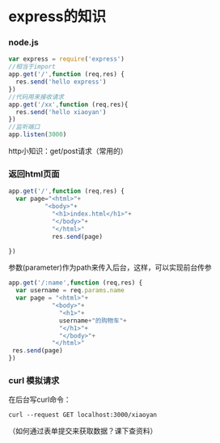 # express的知识
### node.js

```js
var express = require('express')
//相当于import
app.get('/',function (req,res) {
  res.send('hello express')
})
//代码用来接收请求
app.get('/xx',function (req,res){
  res.send('hello xiaoyan')
})
//监听端口
app.listen(3000)
```
http小知识：get/post请求（常用的）

### 返回html页面
```js
app.get('/',function (req,res) {
  var page="<html>"+
          "<body>"+
            "<h1>index.html</h1>"+
            "</body>"+
            "</html>"
            res.send(page)

})
```
 参数(parameter)作为path来传入后台，这样，可以实现前台传参

 ```js
 app.get('/:name',function (req,res) {
   var username = req.params.name
   var page = "<html>"+
             "<body>"+
               "<h1>"+
               username+"的购物车"+
               "</h1>"+
               "</body>"+
             "</html>"
  res.send(page)
 })
 ```
### curl 模拟请求
  在后台写curl命令：
```
curl --request GET localhost:3000/xiaoyan
```
（如何通过表单提交来获取数据？课下查资料）
